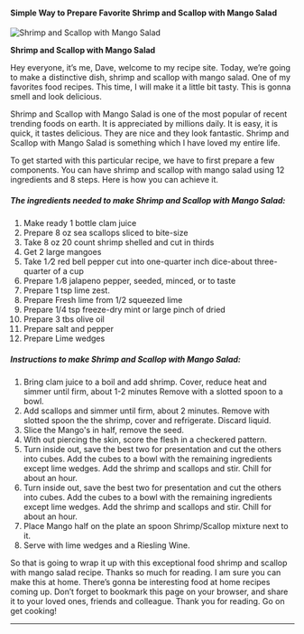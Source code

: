             

#### Simple Way to Prepare Favorite Shrimp and Scallop with Mango Salad

![Shrimp and Scallop with Mango Salad](https://img-global.cpcdn.com/recipes/de2939fc133bcd53/751x532cq70/shrimp-and-scallop-with-mango-salad-recipe-main-photo.jpg)

**Shrimp and Scallop with Mango Salad**

Hey everyone, it’s me, Dave, welcome to my recipe site. Today, we’re going to make a distinctive dish, shrimp and scallop with mango salad. One of my favorites food recipes. This time, I will make it a little bit tasty. This is gonna smell and look delicious.

Shrimp and Scallop with Mango Salad is one of the most popular of recent trending foods on earth. It is appreciated by millions daily. It is easy, it is quick, it tastes delicious. They are nice and they look fantastic. Shrimp and Scallop with Mango Salad is something which I have loved my entire life.

To get started with this particular recipe, we have to first prepare a few components. You can have shrimp and scallop with mango salad using 12 ingredients and 8 steps. Here is how you can achieve it.

##### The ingredients needed to make Shrimp and Scallop with Mango Salad:

1.  Make ready 1 bottle clam juice
2.  Prepare 8 oz sea scallops sliced to bite-size
3.  Take 8 oz 20 count shrimp shelled and cut in thirds
4.  Get 2 large mangoes
5.  Take 1 ⁄2 red bell pepper cut into one-quarter inch dice-about three-quarter of a cup
6.  Prepare 1 ⁄8 jalapeno pepper, seeded, minced, or to taste
7.  Prepare 1 tsp lime zest.
8.  Prepare Fresh lime from 1/2 squeezed lime
9.  Prepare 1/4 tsp freeze-dry mint or large pinch of dried
10.  Prepare 3 tbs olive oil
11.  Prepare salt and pepper
12.  Prepare Lime wedges

##### Instructions to make Shrimp and Scallop with Mango Salad:

1.  Bring clam juice to a boil and add shrimp. Cover, reduce heat and simmer until firm, about 1-2 minutes Remove with a slotted spoon to a bowl.
2.  Add scallops and simmer until firm, about 2 minutes. Remove with slotted spoon the the shrimp, cover and refrigerate. Discard liquid.
3.  Slice the Mango's in half, remove the seed.
4.  With out piercing the skin, score the flesh in a checkered pattern.
5.  Turn inside out, save the best two for presentation and cut the others into cubes. Add the cubes to a bowl with the remaining ingredients except lime wedges. Add the shrimp and scallops and stir. Chill for about an hour.
6.  Turn inside out, save the best two for presentation and cut the others into cubes. Add the cubes to a bowl with the remaining ingredients except lime wedges. Add the shrimp and scallops and stir. Chill for about an hour.
7.  Place Mango half on the plate an spoon Shrimp/Scallop mixture next to it.
8.  Serve with lime wedges and a Riesling Wine.

So that is going to wrap it up with this exceptional food shrimp and scallop with mango salad recipe. Thanks so much for reading. I am sure you can make this at home. There’s gonna be interesting food at home recipes coming up. Don’t forget to bookmark this page on your browser, and share it to your loved ones, friends and colleague. Thank you for reading. Go on get cooking!

* * *